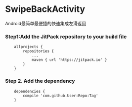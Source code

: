 # SwipeBackActivity
Android最简单最便捷的快速集成左滑返回


### Step1:Add the JitPack repository to your build file
```
	allprojects {
		repositories {
			...
			maven { url 'https://jitpack.io' }
		}
	}
```
### Step 2. Add the dependency
```
	dependencies {
		compile 'com.github.User:Repo:Tag'
	}
```